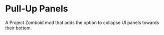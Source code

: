 # Pull-Up Panels

A Project Zomboid mod that adds the option to collapse UI panels towards their bottom.
